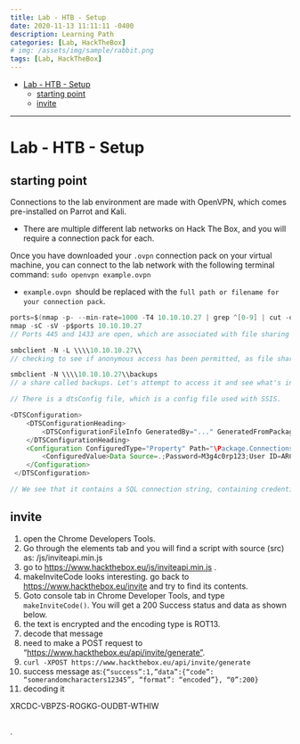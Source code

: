 ```yaml
---
title: Lab - HTB - Setup
date: 2020-11-13 11:11:11 -0400
description: Learning Path
categories: [Lab, HackTheBox]
# img: /assets/img/sample/rabbit.png
tags: [Lab, HackTheBox]
---
```


- [Lab - HTB - Setup](#lab---htb---setup)
	- [starting point](#starting-point)
	- [invite](#invite)

---

# Lab - HTB - Setup


## starting point

Connections to the lab environment are made with OpenVPN, which comes pre-installed on Parrot and Kali. 
- There are multiple different lab networks on Hack The Box, and you will require a connection pack for each.

Once you have downloaded your `.ovpn` connection pack on your virtual machine, you can connect to the lab network with the following terminal command: `sudo openvpn example.ovpn`
- `example.ovpn `should be replaced with the `full path or filename for your connection pack`.


```java
ports=$(nmap -p- --min-rate=1000 -T4 10.10.10.27 | grep ^[0-9] | cut -d '/' -f 1 | tr '\n' ',' | sed s/,$//)
nmap -sC -sV -p$ports 10.10.10.27 
// Ports 445 and 1433 are open, which are associated with file sharing (SMB) and SQL Server.

smbclient -N -L \\\\10.10.10.27\\
// checking to see if anonymous access has been permitted, as file shares often store configuration files containing passwords or other sensitive information. We can use smbclient to list available shares.

smbclient -N \\\\10.10.10.27\\backups
// a share called backups. Let's attempt to access it and see what's inside.

// There is a dtsConfig file, which is a config file used with SSIS.

<DTSConfiguration>
 	<DTSConfigurationHeading>
 		<DTSConfigurationFileInfo GeneratedBy="..." GeneratedFromPackageName="..." GeneratedFromPackageID="..." GeneratedDate="20.1.2019 10:01:34"/>
 	</DTSConfigurationHeading>
 	<Configuration ConfiguredType="Property" Path="\Package.Connections[Destination].Properties[ConnectionString]" ValueType="String">
 		<ConfiguredValue>Data Source=.;Password=M3g4c0rp123;User ID=ARCHETYPE\sql_svc;Initial Catalog=Catalog;Provider=SQLNCLI10.1;Persist Security Info=True;Auto Translate=False;</ConfiguredValue>
 	</Configuration>
 </DTSConfiguration> 

// We see that it contains a SQL connection string, containing credentials for the local Windows user ARCHETYPE\sql_svc

```


## invite

1. open the Chrome Developers Tools.
2. Go through the elements tab and you will find a script with source (src) as: /js/inviteapi.min.js
3. go to https://www.hackthebox.eu/js/inviteapi.min.js .
4. makeInviteCode looks interesting. go back to https://www.hackthebox.eu/invite and try to find its contents.
5. Goto console tab in Chrome Developer Tools, and type `makeInviteCode()`. You will get a 200 Success status and data as shown below.
6. the text is encrypted and the encoding type is ROT13.
7. decode that message
8. need to make a POST request to “https://www.hackthebox.eu/api/invite/generate”.
9. `curl -XPOST https://www.hackthebox.eu/api/invite/generate`
10. success message as:`{“success”:1,”data”:{“code”: “somerandomcharacters12345”, “format”: “encoded”}, “0”:200}`
11. decoding it

XRCDC-VBPZS-ROGKG-OUDBT-WTHIW


##











.